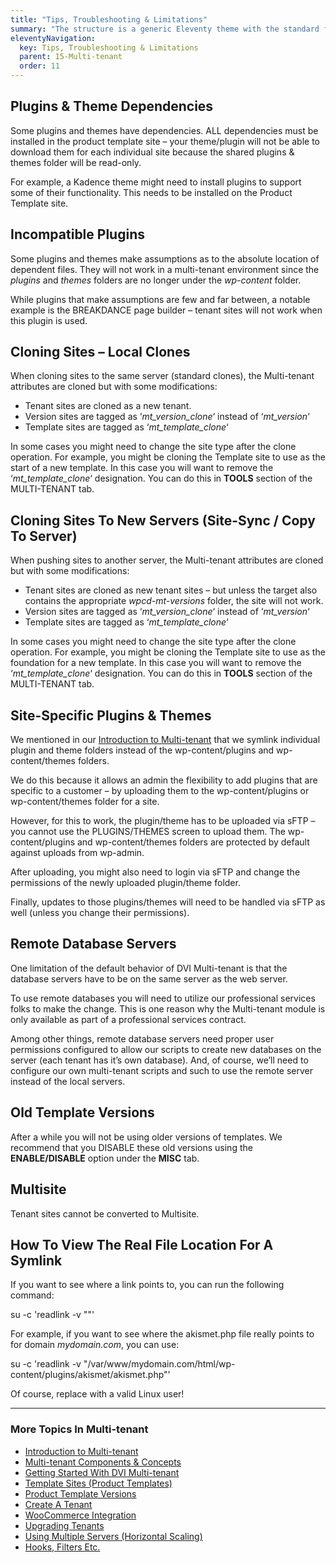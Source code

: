 ```yaml
---
title: "Tips, Troubleshooting & Limitations"
summary: "The structure is a generic Eleventy theme with the standard folder and file names."
eleventyNavigation:
  key: Tips, Troubleshooting & Limitations
  parent: 15-Multi-tenant
  order: 11
---
```

## Plugins & Theme Dependencies

Some plugins and themes have dependencies. ALL dependencies must be installed in the product template site – your theme/plugin will not be able to download them for each individual site because the shared plugins & themes folder will be read-only.

For example, a Kadence theme might need to install plugins to support some of their functionality. This needs to be installed on the Product Template site.

## Incompatible Plugins

Some plugins and themes make assumptions as to the absolute location of dependent files. They will not work in a multi-tenant environment since the _plugins_ and _themes_ folders are no longer under the _wp-content_ folder.

While plugins that make assumptions are few and far between, a notable example is the BREAKDANCE page builder – tenant sites will not work when this plugin is used.

## Cloning Sites – Local Clones

When cloning sites to the same server (standard clones), the Multi-tenant attributes are cloned but with some modifications:

*   Tenant sites are cloned as a new tenant.
*   Version sites are tagged as ‘_mt\_version\_clone_‘ instead of ‘_mt\_version_‘
*   Template sites are tagged as ‘_mt\_template\_clone_‘

In some cases you might need to change the site type after the clone operation. For example, you might be cloning the Template site to use as the start of a new template. In this case you will want to remove the ‘_mt\_template\_clone_‘ designation. You can do this in **TOOLS** section of the MULTI-TENANT tab.

## Cloning Sites To New Servers (Site-Sync / Copy To Server)

When pushing sites to another server, the Multi-tenant attributes are cloned but with some modifications:

*   Tenant sites are cloned as new tenant sites – but unless the target also contains the appropriate _wpcd-mt-versions_ folder, the site will not work.
*   Version sites are tagged as ‘_mt\_version\_clone_‘ instead of ‘_mt\_version_‘
*   Template sites are tagged as ‘_mt\_template\_clone_‘

In some cases you might need to change the site type after the clone operation. For example, you might be cloning the Template site to use as the foundation for a new template. In this case you will want to remove the ‘_mt\_template\_clone_‘ designation. You can do this in **TOOLS** section of the MULTI-TENANT tab.

## Site-Specific Plugins & Themes

We mentioned in our [Introduction to Multi-tenant](https://web.archive.org/web/20240304153916/https://wpclouddeploy.com/documentation/multitenant/introduction-to-multi-tenant/) that we symlink individual plugin and theme folders instead of the wp-content/plugins and wp-content/themes folders.

We do this because it allows an admin the flexibility to add plugins that are specific to a customer – by uploading them to the wp-content/plugins or wp-content/themes folder for a site.

However, for this to work, the plugin/theme has to be uploaded via sFTP – you cannot use the PLUGINS/THEMES screen to upload them. The wp-content/plugins and wp-content/themes folders are protected by default against uploads from wp-admin.

After uploading, you might also need to login via sFTP and change the permissions of the newly uploaded plugin/theme folder.

Finally, updates to those plugins/themes will need to be handled via sFTP as well (unless you change their permissions).

## Remote Database Servers

One limitation of the default behavior of DVI Multi-tenant is that the database servers have to be on the same server as the web server.

To use remote databases you will need to utilize our professional services folks to make the change. This is one reason why the Multi-tenant module is only available as part of a professional services contract.

Among other things, remote database servers need proper user permissions configured to allow our scripts to create new databases on the server (each tenant has it’s own database). And, of course, we’ll need to configure our own multi-tenant scripts and such to use the remote server instead of the local servers.

## Old Template Versions

After a while you will not be using older versions of templates. We recommend that you DISABLE these old versions using the **ENABLE/DISABLE** option under the **MISC** tab.

## Multisite

Tenant sites cannot be converted to Multisite.

## How To View The Real File Location For A Symlink

If you want to see where a link points to, you can run the following command:

su <linuxuser> -c 'readlink -v "<symlink-file>"'

For example, if you want to see where the akismet.php file really points to for domain _mydomain.com_, you can use:

su <linuxuser> -c 'readlink -v "/var/www/mydomain.com/html/wp-content/plugins/akismet/akismet.php"'

Of course, replace <linuxuser> with a valid Linux user!

- - -

### More Topics In Multi-tenant

*   [Introduction to Multi-tenant](https://web.archive.org/web/20240304153916/https://wpclouddeploy.com/documentation/multitenant/introduction-to-multi-tenant/)
*   [Multi-tenant Components & Concepts](https://web.archive.org/web/20240304153916/https://wpclouddeploy.com/documentation/multitenant/multi-tenant-components-concepts/)
*   [Getting Started With DVI Multi-tenant](https://web.archive.org/web/20240304153916/https://wpclouddeploy.com/documentation/multitenant/getting-started-with-wpcd-multi-tenant/)
*   [Template Sites (Product Templates)](https://web.archive.org/web/20240304153916/https://wpclouddeploy.com/documentation/multitenant/template-sites-product-templates/)
*   [Product Template Versions](https://web.archive.org/web/20240304153916/https://wpclouddeploy.com/documentation/multitenant/product-template-versions/)
*   [Create A Tenant](https://web.archive.org/web/20240304153916/https://wpclouddeploy.com/documentation/multitenant/create-a-tenant/)
*   [WooCommerce Integration](https://web.archive.org/web/20240304153916/https://wpclouddeploy.com/documentation/multitenant/woocommerce-integration/)
*   [Upgrading Tenants](https://web.archive.org/web/20240304153916/https://wpclouddeploy.com/documentation/multitenant/upgrading-tenants/)
*   [Using Multiple Servers (Horizontal Scaling)](https://web.archive.org/web/20240304153916/https://wpclouddeploy.com/documentation/multitenant/using-multiple-servers-horizontal-scaling/)
*   [Hooks, Filters Etc.](https://web.archive.org/web/20240304153916/https://wpclouddeploy.com/documentation/multitenant/hooks-filters-etc/)
